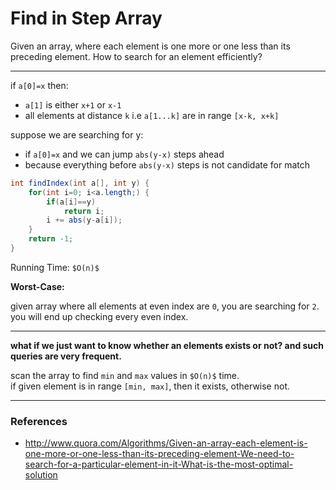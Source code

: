 # Find in Step Array

Given an array, where each element is one more or one less than its preceding element.
How to search for an element efficiently?

---

if `a[0]=x` then:
* `a[1]` is either `x+1` or `x-1`
* all elements at distance `k` i.e `a[1...k]` are in range `[x-k, x+k]`

suppose we are searching for y:
* if `a[0]=x` and we can jump `abs(y-x)` steps ahead
* because everything before `abs(y-x)` steps is not candidate for match

```java
int findIndex(int a[], int y) {
    for(int i=0; i<a.length;) {
        if(a[i]==y)
            return i;
        i += abs(y-a[i]);
    }
    return -1;
}
```

Running Time: `$O(n)$`

**Worst-Case:**

given array where all elements at even index are `0`, you are searching for `2`.  
you will end up checking every even index.

---

**what if we just want to know whether an elements exists or not? and such queries are very frequent.**

scan the array to find `min` and `max` values in `$O(n)$` time.  
if given element is in range `[min, max]`, then it exists, otherwise not.

---

### References

* <http://www.quora.com/Algorithms/Given-an-array-each-element-is-one-more-or-one-less-than-its-preceding-element-We-need-to-search-for-a-particular-element-in-it-What-is-the-most-optimal-solution>
